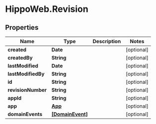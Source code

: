 # HippoWeb.Revision

## Properties

Name | Type | Description | Notes
------------ | ------------- | ------------- | -------------
**created** | **Date** |  | [optional] 
**createdBy** | **String** |  | [optional] 
**lastModified** | **Date** |  | [optional] 
**lastModifiedBy** | **String** |  | [optional] 
**id** | **String** |  | [optional] 
**revisionNumber** | **String** |  | [optional] 
**appId** | **String** |  | [optional] 
**app** | [**App**](App.md) |  | [optional] 
**domainEvents** | [**[DomainEvent]**](DomainEvent.md) |  | [optional] 


